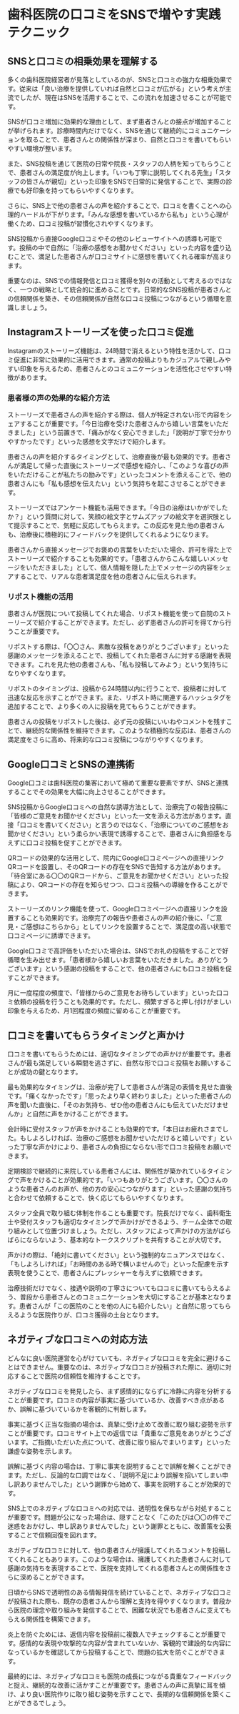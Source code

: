 # 歯科医院の口コミをSNSで増やす実践テクニック

## SNSと口コミの相乗効果を理解する

多くの歯科医院経営者が見落としているのが、SNSと口コミの強力な相乗効果です。従来は「良い治療を提供していれば自然と口コミが広がる」という考えが主流でしたが、現在はSNSを活用することで、この流れを加速させることが可能です。

SNSが口コミ増加に効果的な理由として、まず患者さんとの接点が増加することが挙げられます。診療時間内だけでなく、SNSを通じて継続的にコミュニケーションを取ることで、患者さんとの関係性が深まり、自然と口コミを書いてもらいやすい環境が整います。

また、SNS投稿を通じて医院の日常や院長・スタッフの人柄を知ってもらうことで、患者さんの満足度が向上します。「いつも丁寧に説明してくれる先生」「スタッフの皆さんが親切」といった印象をSNSで日常的に発信することで、実際の診療でも好印象を持ってもらいやすくなります。

さらに、SNS上で他の患者さんの声を紹介することで、口コミを書くことへの心理的ハードルが下がります。「みんな感想を書いているから私も」という心理が働くため、口コミ投稿が習慣化されやすくなります。

SNS投稿から直接Google口コミやその他のレビューサイトへの誘導も可能です。投稿の中で自然に「治療の感想をお聞かせください」といった内容を盛り込むことで、満足した患者さんが口コミサイトに感想を書いてくれる確率が高まります。

重要なのは、SNSでの情報発信と口コミ獲得を別々の活動として考えるのではなく、一つの戦略として統合的に進めることです。日常的なSNS投稿が患者さんとの信頼関係を築き、その信頼関係が自然な口コミ投稿につながるという循環を意識しましょう。

## Instagramストーリーズを使った口コミ促進

Instagramのストーリーズ機能は、24時間で消えるという特性を活かして、口コミ促進に非常に効果的に活用できます。通常の投稿よりもカジュアルで親しみやすい印象を与えるため、患者さんとのコミュニケーションを活性化させやすい特徴があります。

### 患者様の声の効果的な紹介方法

ストーリーズで患者さんの声を紹介する際は、個人が特定されない形で内容をシェアすることが重要です。「今日治療を受けた患者さんから嬉しい言葉をいただきました」という前置きで、「痛みがなく安心できました」「説明が丁寧で分かりやすかったです」といった感想を文字だけで紹介します。

患者さんの声を紹介するタイミングとして、治療直後が最も効果的です。患者さんが満足して帰った直後にストーリーズで感想を紹介し、「このような喜びの声をいただけることが私たちの励みです」といったコメントを添えることで、他の患者さんにも「私も感想を伝えたい」という気持ちを起こさせることができます。

ストーリーズではアンケート機能も活用できます。「今日の治療はいかがでしたか？」という質問に対して、笑顔の絵文字とサムズアップの絵文字を選択肢として提示することで、気軽に反応してもらえます。この反応を見た他の患者さんも、治療後に積極的にフィードバックを提供してくれるようになります。

患者さんから直接メッセージでお褒めの言葉をいただいた場合、許可を得た上でストーリーズで紹介することも効果的です。「患者さんからこんな嬉しいメッセージをいただきました」として、個人情報を隠した上でメッセージの内容をシェアすることで、リアルな患者満足度を他の患者さんに伝えられます。

### リポスト機能の活用

患者さんが医院について投稿してくれた場合、リポスト機能を使って自院のストーリーズで紹介することができます。ただし、必ず患者さんの許可を得てから行うことが重要です。

リポストする際は、「〇〇さん、素敵な投稿をありがとうございます」といった感謝のメッセージを添えることで、投稿してくれた患者さんに対する感謝を表現できます。これを見た他の患者さんも、「私も投稿してみよう」という気持ちになりやすくなります。

リポストのタイミングは、投稿から24時間以内に行うことで、投稿者に対して迅速な反応を示すことができます。また、リポスト時に関連するハッシュタグを追加することで、より多くの人に投稿を見てもらうことができます。

患者さんの投稿をリポストした後は、必ず元の投稿にいいねやコメントを残すことで、継続的な関係性を維持できます。このような積極的な反応は、患者さんの満足度をさらに高め、将来的な口コミ投稿につながりやすくなります。

## Google口コミとSNSの連携術

Google口コミは歯科医院の集客において極めて重要な要素ですが、SNSと連携することでその効果を大幅に向上させることができます。

SNS投稿からGoogle口コミへの自然な誘導方法として、治療完了の報告投稿に「皆様のご意見をお聞かせください」といった一文を添える方法があります。直接「口コミを書いてください」と言うのではなく、「治療についてのご感想をお聞かせください」という柔らかい表現で誘導することで、患者さんに負担感を与えずに口コミ投稿を促すことができます。

QRコードの効果的な活用として、院内にGoogle口コミページへの直接リンクQRコードを設置し、そのQRコードの存在をSNSで告知する方法があります。「待合室にある〇〇のQRコードから、ご意見をお聞かせください」といった投稿により、QRコードの存在を知らせつつ、口コミ投稿への導線を作ることができます。

ストーリーズのリンク機能を使って、Google口コミページへの直接リンクを設置することも効果的です。治療完了の報告や患者さんの声の紹介後に、「ご意見・ご感想はこちらから」としてリンクを設置することで、満足度の高い状態で口コミページに誘導できます。

Google口コミで高評価をいただいた場合は、SNSでお礼の投稿をすることで好循環を生み出せます。「患者様から嬉しいお言葉をいただきました。ありがとうございます」という感謝の投稿をすることで、他の患者さんにも口コミ投稿を促すことができます。

月に一度程度の頻度で、「皆様からのご意見をお待ちしています」といった口コミ依頼の投稿を行うことも効果的です。ただし、頻繁すぎると押し付けがましい印象を与えるため、月1回程度の頻度に留めることが重要です。

## 口コミを書いてもらうタイミングと声かけ

口コミを書いてもらうためには、適切なタイミングでの声かけが重要です。患者さんが最も満足している瞬間を逃さずに、自然な形で口コミ投稿をお願いすることが成功の鍵となります。

最も効果的なタイミングは、治療が完了して患者さんが満足の表情を見せた直後です。「痛くなかったです」「思ったより早く終わりました」といった患者さんの声を聞いた直後に、「そのお気持ち、ぜひ他の患者さんにも伝えていただけませんか」と自然に声をかけることができます。

会計時に受付スタッフが声をかけることも効果的です。「本日はお疲れさまでした。もしよろしければ、治療のご感想をお聞かせいただけると嬉しいです」といった丁寧な声かけにより、患者さんの負担にならない形で口コミ投稿をお願いできます。

定期検診で継続的に来院している患者さんには、関係性が築かれているタイミングで声をかけることが効果的です。「いつもありがとうございます。〇〇さんのような患者さんのお声が、他の方の安心につながります」といった感謝の気持ちと合わせて依頼することで、快く応じてもらいやすくなります。

スタッフ全員で取り組む体制を作ることも重要です。院長だけでなく、歯科衛生士や受付スタッフも適切なタイミングで声かけができるよう、チーム全体での取り組みとして位置づけましょう。ただし、スタッフによって声かけの方法がばらばらにならないよう、基本的なトークスクリプトを共有することが大切です。

声かけの際は、「絶対に書いてください」という強制的なニュアンスではなく、「もしよろしければ」「お時間のある時で構いませんので」といった配慮を示す表現を使うことで、患者さんにプレッシャーを与えずに依頼できます。

治療技術だけでなく、接遇や説明の丁寧さについても口コミに書いてもらえるよう、普段から患者さんとのコミュニケーションを大切にすることが基本となります。患者さんが「この医院のことを他の人にも紹介したい」と自然に思ってもらえるような医院作りが、口コミ獲得の土台となります。

## ネガティブな口コミへの対応方法

どんなに良い医院運営を心がけていても、ネガティブな口コミを完全に避けることはできません。重要なのは、ネガティブな口コミが投稿された際に、適切に対応することで医院の信頼性を維持することです。

ネガティブな口コミを発見したら、まず感情的にならずに冷静に内容を分析することが重要です。口コミの内容が事実に基づいているか、改善すべき点があるか、誤解に基づいているかを客観的に判断します。

事実に基づく正当な指摘の場合は、真摯に受け止めて改善に取り組む姿勢を示すことが重要です。口コミサイト上での返信では「貴重なご意見をありがとうございます。ご指摘いただいた点について、改善に取り組んでまいります」といった謙虚な姿勢を示します。

誤解に基づく内容の場合は、丁寧に事実を説明することで誤解を解くことができます。ただし、反論的な口調ではなく、「説明不足により誤解を招いてしまい申し訳ありませんでした」という謝罪から始めて、事実を説明することが効果的です。

SNS上でのネガティブな口コミへの対応では、透明性を保ちながら対処することが重要です。問題が公になった場合は、隠すことなく「このたびは〇〇の件でご迷惑をおかけし、申し訳ありませんでした」という謝罪とともに、改善策を公表することで信頼回復を図れます。

ネガティブな口コミに対して、他の患者さんが擁護してくれるコメントを投稿してくれることもあります。このような場合は、擁護してくれた患者さんに対して感謝の気持ちを表現することで、医院を支持してくれる患者さんとの関係性をさらに深めることができます。

日頃からSNSで透明性のある情報発信を続けていることで、ネガティブな口コミが投稿された際も、既存の患者さんから理解と支持を得やすくなります。普段から医院の理念や取り組みを発信することで、困難な状況でも患者さんに支えてもらえる関係性を構築できます。

炎上を防ぐためには、返信内容を投稿前に複数人でチェックすることが重要です。感情的な表現や攻撃的な内容が含まれていないか、客観的で建設的な内容になっているかを確認してから投稿することで、問題の拡大を防ぐことができます。

最終的には、ネガティブな口コミも医院の成長につながる貴重なフィードバックと捉え、継続的な改善に活かすことが重要です。患者さんの声に真摯に耳を傾け、より良い医院作りに取り組む姿勢を示すことで、長期的な信頼関係を築くことができるでしょう。